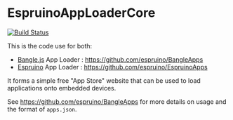 EspruinoAppLoaderCore
=====================

[![Build Status](https://github.com/espruino/EspruinoAppLoaderCore/actions/workflows/nodejs.yml/badge.svg)](https://github.com/espruino/EspruinoAppLoaderCore/actions/workflows/nodejs.yml)

This is the code use for both:

* [Bangle.js](https://banglejs.com/) App Loader : https://github.com/espruino/BangleApps
* [Espruino](http://www.espruino.com/) App Loader : https://github.com/espruino/EspruinoApps

It forms a simple free "App Store" website that can be used to load applications
onto embedded devices.

See https://github.com/espruino/BangleApps for more details on usage and the
format of `apps.json`.
